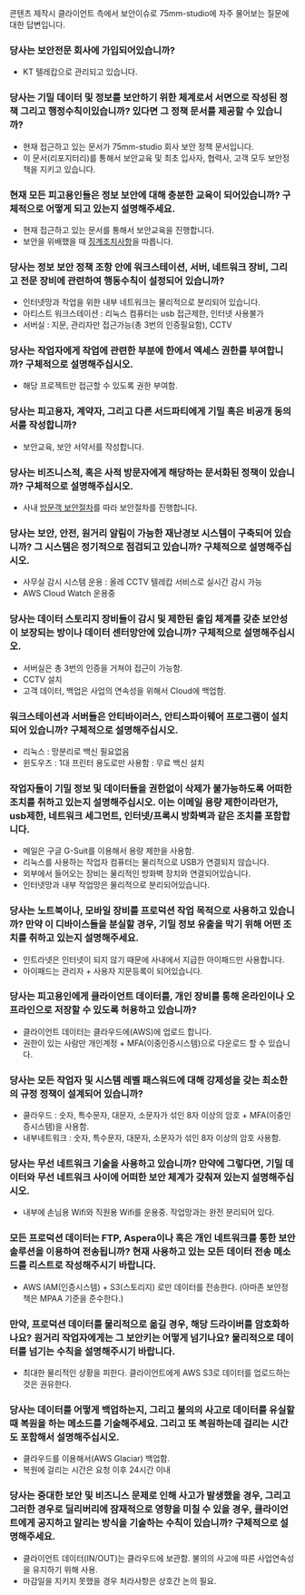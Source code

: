 콘텐츠 제작시 클라이언트 측에서 보안이슈로 75mm-studio에 자주 물어보는 질문에 대한 답변입니다.

### 당사는 보안전문 회사에 가입되어있습니까?

- KT 텔레캅으로 관리되고 있습니다.

### 당사는 기밀 데이터 및 정보를 보안하기 위한 체계로서 서면으로 작성된 정책 그리고 행정수칙이있습니까? 있다면 그 정책 문서를 제공할 수 있습니까?

- 현재 접근하고 있는 문서가 75mm-studio 회사 보안 정책 문서입니다.
- 이 문서(리포지터리)를 통해서 보안교육 및 최초 입사자, 협력사, 고객 모두 보안정책을 지키고 있습니다.

### 현재 모든 피고용인들은 정보 보안에 대해 충분한 교육이 되어있습니까? 구체적으로 어떻게 되고 있는지 설명해주세요.

- 현재 접근하고 있는 문서를 통해서 보안교육을 진행합니다.
- 보안을 위배했을 때 [징계조치사항](security_disciplinary_action.md)을 따릅니다.

### 당사는 정보 보안 정책 조항 안에 워크스테이션, 서버, 네트워크 장비, 그리고 전문 장비에 관련하여 행동수칙이 설정되어 있습니까?

- 인터넷망과 작업을 위한 내부 네트워크는 물리적으로 분리되어 있습니다.
- 아티스트 워크스테이션 : 리눅스 컴퓨터는 usb 접근제한, 인터넷 사용불가
- 서버실 : 지문, 관리자만 접근가능(총 3번의 인증필요함), CCTV

### 당사는 작업자에게 작업에 관련한 부분에 한에서 엑세스 권한를 부여합니까? 구체적으로 설명해주십시오.

- 해당 프로젝트만 접근할 수 있도록 권한 부여함.

### 당사는 피고용자, 계약자, 그리고 다른 서드파티에게 기밀 혹은 비공개 동의서를 작성합니까?

- 보안교육, 보안 서약서를 작성합니다.

### 당사는 비즈니스적, 혹은 사적 방문자에게 해당하는 문서화된 정책이 있습니까? 구체적으로 설명해주십시오.

- 사내 [방문객 보안절차](guest.md)를 따라 보안절차를 진행합니다.

### 당사는 보안, 안전, 원거리 알림이 가능한 재난경보 시스템이 구축되어 있습니까? 그 시스템은 정기적으로 점검되고 있습니까? 구체적으로 설명해주십시오.

- 사무실 감시 시스템 운용 : 올레 CCTV 텔레캅 서비스로 실시간 감시 가능
- AWS Cloud Watch 운용중

### 당사는 데이터 스토리지 장비들이 감시 및 제한된 출입 체계를 갖춘 보안성이 보장되는 방이나 데이터 센터망안에 있습니까? 구체적으로 설명해주십시오.

- 서버실은 총 3번의 인증을 거쳐야 접근이 가능함.
- CCTV 설치
- 고객 데이터, 백업은 사업의 연속성을 위해서 Cloud에 백업함.


### 워크스테이션과 서버들은 안티바이러스, 안티스파이웨어 프로그램이 설치되어 있습니까? 구체적으로 설명해주십시오.

- 리눅스 : 망분리로 백신 필요없음
- 윈도우즈 : 1대 프린터 용도로만 사용함 : 무료 백신 설치

### 작업자들이 기밀 정보 및 데이터들을 권한없이 삭제가 불가능하도록 어떠한 조치를 취하고 있는지 설명해주십시오. 이는 이메일 용량 제한이라던가, usb제한, 네트워크 세그먼트, 인터넷/프록시 방화벽과 같은 조치를 포함합니다. 

- 메일은 구글 G-Suit를 이용해서 용량 제한을 사용함.
- 리눅스를 사용하는 작업자 컴퓨터는 물리적으로 USB가 연결되지 않습니다.
- 외부에서 들어오는 장비는 물리적인 방화벽 장치와 연결되어있습니다.
- 인터넷망과 내부 작업망은 물리적으로 분리되어있습니다.

### 당사는 노트북이나, 모바일 장비를 프로덕션 작업 목적으로 사용하고 있습니까? 만약 이 디바이스들을 분실할 경우, 기밀 정보 유출을 막기 위해 어떤 조치를 취하고 있는지 설명해주세요.

- 인트라넷은 인터넷이 되지 않기 때문에 사내에서 지급한 아이패드만 사용합니다.
- 아이패드는 관리자 + 사용자 지문등록이 되어있습니다.

### 당사는 피고용인에게 클라이언트 데이터를, 개인 장비를 통해 온라인이나 오프라인으로 저장할 수 있도록 허용하고 있습니까?

- 클라이언트 데이터는 클라우드에(AWS)에 업로드 합니다.
- 권한이 있는 사람만 개인계정 + MFA(이중인증시스템)으로 다운로드 할 수 있습니다.

### 당사는 모든 작업자 및 시스템 레벨 패스워드에 대해 강제성을 갖는 최소한의 규정 정책이 설계되어 있습니까?

- 쿨라우드 : 숫자, 특수문자, 대문자, 소문자가 섞인 8자 이상의 암호 + MFA(이중인증시스템)을 사용함.
- 내부네트워크 : 숫자, 특수문자, 대문자, 소문자가 섞인 8자 이상의 암호 사용함.

### 당사는 무선 네트워크 기술을 사용하고 있습니까? 만약에 그렇다면, 기밀 데이터와 무선 네트워크 사이에 어떠한 보안 체계가 갖춰져 있는지 설명해주십시오.

- 내부에 손님용 Wifi와 직원용 Wifi를 운용중. 작업망과는 완전 분리되어 있다.

### 모든 프로덕션 데이터는 FTP, Aspera이나 혹은 개인 네트워크를 통한 보안 솔루션을 이용하여 전송됩니까? 현재 사용하고 있는 모든 데이터 전송 메소드를 리스트로 작성해주시기 바랍니다.

- AWS IAM(인증시스템) + S3(스토리지) 로만 데이터를 전송한다. (아마존 보안정책은 MPAA 기준을 준수한다.)

### 만약, 프로덕션 데이터를 물리적으로 옮길 경우, 해당 드라이버를 암호화하나요? 원거리 작업자에게는 그 보안키는 어떻게 넘기나요? 물리적으로 데이터를 넘기는 수칙을 설명해주시기 바랍니다.

- 최대한 물리적인 상황을 피한다. 클라이언트에게 AWS S3로 데이터를 업로드하는 것은 권유한다.

### 당사는 데이터를 어떻게 백업하는지, 그리고 불의의 사고로 데이터를 유실할 때 복원을 하는 메소드를 기술해주세요. 그리고 또 복원하는데 걸리는 시간도 포함해서 설명해주십시오.

- 클라우드를 이용해서(AWS Glaciar) 백업함.
- 복원에 걸리는 시간은 요청 이후 24시간 이내

### 당사는 중대한 보안 및 비즈니스 문제로 인해 사고가 발생했을 경우, 그리고 그러한 경우로 딜리버리에 잠재적으로 영향을 미칠 수 있을 경우, 클라이언트에게 공지하고 알리는 방식을 기술하는 수칙이 있습니까? 구체적으로 설명해주세요.

- 클라이언트 데이터(IN/OUT)는 클라우드에 보관함. 불의의 사고에 따른 사업연속성을 유지하기 위해 사용.
- 마감일을 지키지 못했을 경우 처라사항은 상호간 논의 필요.
